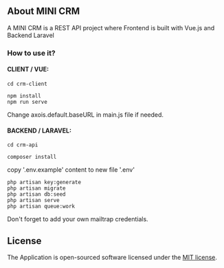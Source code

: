
## About MINI CRM
A MINI CRM is a REST API project where Frontend is built with Vue.js and Backend Laravel

### How to use it?

#### CLIENT / VUE:
```
cd crm-client

npm install
npm run serve

```
Change axois.default.baseURL in main.js file if needed.

#### BACKEND / LARAVEL:

```
cd crm-api

composer install
```
copy '.env.example' content to new file '.env'

```
php artisan key:generate
php artisan migrate
php artisan db:seed
php artisan serve
php artisan queue:work

```
Don't forget to add your own mailtrap credentials.

## License

The Application is open-sourced software licensed under the [MIT license](https://opensource.org/licenses/MIT).
